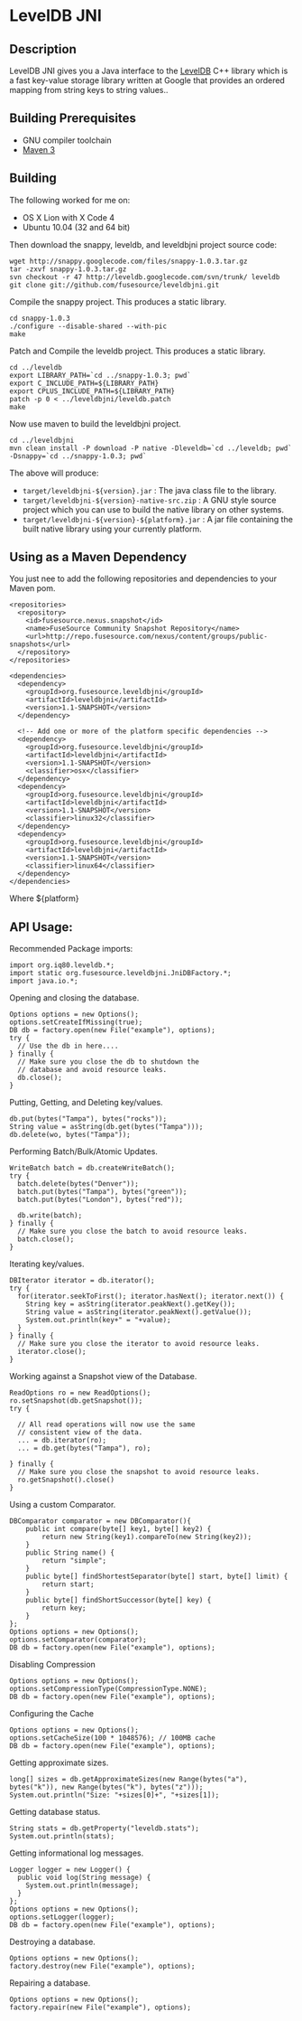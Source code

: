 # LevelDB JNI

## Description

LevelDB JNI gives you a Java interface to the 
[LevelDB](http://code.google.com/p/leveldb/) C++ library
which is a fast key-value storage library written at Google 
that provides an ordered mapping from string keys to string values.. 

## Building Prerequisites 

* GNU compiler toolchain
* [Maven 3](http://maven.apache.org/download.html)

## Building

The following worked for me on:

 * OS X Lion with X Code 4
 * Ubuntu 10.04 (32 and 64 bit)

Then download the snappy, leveldb, and leveldbjni project source code:

    wget http://snappy.googlecode.com/files/snappy-1.0.3.tar.gz
    tar -zxvf snappy-1.0.3.tar.gz
    svn checkout -r 47 http://leveldb.googlecode.com/svn/trunk/ leveldb
    git clone git://github.com/fusesource/leveldbjni.git

Compile the snappy project.  This produces a static library.    

    cd snappy-1.0.3 
    ./configure --disable-shared --with-pic
    make
    
Patch and Compile the leveldb project.  This produces a static library.    
    
    cd ../leveldb
    export LIBRARY_PATH=`cd ../snappy-1.0.3; pwd`
    export C_INCLUDE_PATH=${LIBRARY_PATH}
    export CPLUS_INCLUDE_PATH=${LIBRARY_PATH}
    patch -p 0 < ../leveldbjni/leveldb.patch
    make

Now use maven to build the leveldbjni project.    
    
    cd ../leveldbjni
    mvn clean install -P download -P native -Dleveldb=`cd ../leveldb; pwd` -Dsnappy=`cd ../snappy-1.0.3; pwd`

The above will produce:

* `target/leveldbjni-${version}.jar` : The java class file to the library.
* `target/leveldbjni-${version}-native-src.zip` : A GNU style source project which you can use to build the native library on other systems.
* `target/leveldbjni-${version}-${platform}.jar` : A jar file containing the built native library using your currently platform.

## Using as a Maven Dependency

You just nee to add the following repositories and dependencies to your Maven pom.

    <repositories>
      <repository>
        <id>fusesource.nexus.snapshot</id>
        <name>FuseSource Community Snapshot Repository</name>
        <url>http://repo.fusesource.com/nexus/content/groups/public-snapshots</url>
      </repository>
    </repositories>
    
    <dependencies>
      <dependency>
        <groupId>org.fusesource.leveldbjni</groupId>
        <artifactId>leveldbjni</artifactId>
        <version>1.1-SNAPSHOT</version>
      </dependency>

      <!-- Add one or more of the platform specific dependencies -->
      <dependency>
        <groupId>org.fusesource.leveldbjni</groupId>
        <artifactId>leveldbjni</artifactId>
        <version>1.1-SNAPSHOT</version>
        <classifier>osx</classifier>
      </dependency>
      <dependency>
        <groupId>org.fusesource.leveldbjni</groupId>
        <artifactId>leveldbjni</artifactId>
        <version>1.1-SNAPSHOT</version>
        <classifier>linux32</classifier>
      </dependency>
      <dependency>
        <groupId>org.fusesource.leveldbjni</groupId>
        <artifactId>leveldbjni</artifactId>
        <version>1.1-SNAPSHOT</version>
        <classifier>linux64</classifier>
      </dependency>
    </dependencies>

Where ${platform}

## API Usage:

Recommended Package imports:

    import org.iq80.leveldb.*;
    import static org.fusesource.leveldbjni.JniDBFactory.*;
    import java.io.*;

Opening and closing the database.

    Options options = new Options();
    options.setCreateIfMissing(true);
    DB db = factory.open(new File("example"), options);
    try {
      // Use the db in here....
    } finally {
      // Make sure you close the db to shutdown the 
      // database and avoid resource leaks.
      db.close();
    }

Putting, Getting, and Deleting key/values.

    db.put(bytes("Tampa"), bytes("rocks"));
    String value = asString(db.get(bytes("Tampa")));
    db.delete(wo, bytes("Tampa"));

Performing Batch/Bulk/Atomic Updates.

    WriteBatch batch = db.createWriteBatch();
    try {
      batch.delete(bytes("Denver"));
      batch.put(bytes("Tampa"), bytes("green"));
      batch.put(bytes("London"), bytes("red"));

      db.write(batch);
    } finally {
      // Make sure you close the batch to avoid resource leaks.
      batch.close();
    }

Iterating key/values.

    DBIterator iterator = db.iterator();
    try {
      for(iterator.seekToFirst(); iterator.hasNext(); iterator.next()) {
        String key = asString(iterator.peakNext().getKey());
        String value = asString(iterator.peakNext().getValue());
        System.out.println(key+" = "+value);
      }
    } finally {
      // Make sure you close the iterator to avoid resource leaks.
      iterator.close();
    }

Working against a Snapshot view of the Database.

    ReadOptions ro = new ReadOptions();
    ro.setSnapshot(db.getSnapshot());
    try {
      
      // All read operations will now use the same 
      // consistent view of the data.
      ... = db.iterator(ro);
      ... = db.get(bytes("Tampa"), ro);

    } finally {
      // Make sure you close the snapshot to avoid resource leaks.
      ro.getSnapshot().close()
    }

Using a custom Comparator.

    DBComparator comparator = new DBComparator(){
        public int compare(byte[] key1, byte[] key2) {
            return new String(key1).compareTo(new String(key2));
        }
        public String name() {
            return "simple";
        }
        public byte[] findShortestSeparator(byte[] start, byte[] limit) {
            return start;
        }
        public byte[] findShortSuccessor(byte[] key) {
            return key;
        }
    };
    Options options = new Options();
    options.setComparator(comparator);
    DB db = factory.open(new File("example"), options);
    
Disabling Compression

    Options options = new Options();
    options.setCompressionType(CompressionType.NONE);
    DB db = factory.open(new File("example"), options);

Configuring the Cache
    
    Options options = new Options();
    options.setCacheSize(100 * 1048576); // 100MB cache
    DB db = factory.open(new File("example"), options);

Getting approximate sizes.

    long[] sizes = db.getApproximateSizes(new Range(bytes("a"), bytes("k")), new Range(bytes("k"), bytes("z")));
    System.out.println("Size: "+sizes[0]+", "+sizes[1]);
    
Getting database status.

    String stats = db.getProperty("leveldb.stats");
    System.out.println(stats);

Getting informational log messages.

    Logger logger = new Logger() {
      public void log(String message) {
        System.out.println(message);
      }
    };
    Options options = new Options();
    options.setLogger(logger);
    DB db = factory.open(new File("example"), options);

Destroying a database.
    
    Options options = new Options();
    factory.destroy(new File("example"), options);

Repairing a database.
    
    Options options = new Options();
    factory.repair(new File("example"), options);
    
